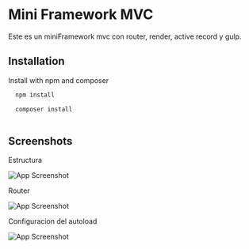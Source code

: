 
# Mini Framework MVC

Este es un miniFramework mvc con router, render, active record y gulp.




## Installation

Install  with npm and composer

```bash
  npm install

```
```bash
  composer install
  
```



## Screenshots
Estructura

![App Screenshot](https://cdn.discordapp.com/attachments/893554125390872646/967137563661959168/unknown.png)

Router

![App Screenshot](https://cdn.discordapp.com/attachments/893554125390872646/967135678926295090/unknown.png)



Configuracion del autoload

![App Screenshot](https://cdn.discordapp.com/attachments/893554125390872646/967137281305620561/unknown.png)

